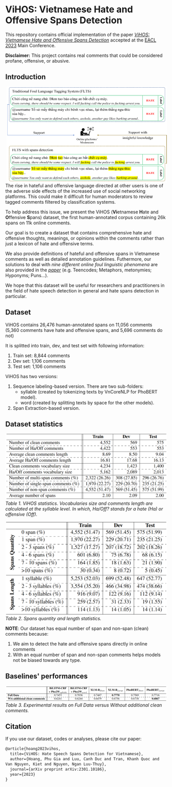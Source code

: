 # ViHOS: Vietnamese Hate and Offensive Spans Detection
This repository contains official implementation of the paper [*ViHOS: Vietnamese Hate and Offensive Spans Detection*]() accepted at the [EACL 2023](https://2023.eacl.org/) Main Conference.

**Disclaimer:** This project contains real comments that could be considered profane, offensive, or abusive.

## Introduction

<img alt="Night Coding" src="images/spans_aid.png" align="right" width="500" height="300"/>

The rise in hateful and offensive language directed at other users is one of the adverse side effects of the increased use of social networking platforms. This could make it difficult for human moderators to review tagged comments filtered by classification systems.

To help address this issue, we present the ViHOS (**Vi**etnamese **H**ate and **O**ffensive **S**pans) dataset, the first human-annotated corpus containing 26k spans on 11k online comments.

Our goal is to create a dataset that contains comprehensive hate and offensive thoughts, meanings, or opinions within the comments rather than just a lexicon of hate and offensive terms.

We also provide definitions of hateful and offensive spans in Vietnamese comments as well as detailed annotation guidelines. Futhermore, our solutions to deal with *nine different online foul linguistic phenomena* are also provided in the [*paper*]() (e.g. Teencodes; Metaphors, metonymies; Hyponyms; Puns...).

We hope that this dataset will be useful for researchers and practitioners in the field of hate speech detection in general and hate spans detection in particular.



## Dataset
ViHOS contains 26,476 human-annotated spans on 11,056 comments (5,360 comments have hate and offensive spans, and 5,696 comments do not)

It is splitted into train, dev, and test set with following information:
1. Train set: 8,844 comments
2. Dev set: 1,106 comments
3. Test set: 1,106 comments

ViHOS has two versions:
1. Sequence labeling-based version. There are two sub-folders: 
     * syllable (created by tokenizing texts by VnCoreNLP for PhoBERT model).
     * word (created by splitting texts by space for the other models).
2. Span Extraction-based version.

## Dataset statistics
![ViHOS statistics. Vocabularies size and comments length are calculated at the syllable level](images/vihos_stats.png)
*Table 1. ViHOS statistics. Vocabularies size and comments length are calculated at the syllable level. In which, Ha/Off? stands for a hate (Ha) or offensive (Off).*

![Spans statistics](images/spans_stats.png)
*Table 2. Spans quantity and length statistics.*

**NOTE**: Our dataset has equal number of span and non-span (clean) comments because:
1. We aim to detect the hate and offensive spans directly in online comments
2. With an equal number of span and non-span comments helps models not be biased towards any type.


## Baselines' performances
![Performance of the baselines](images/baselines_non_spans.png)
*Table 3. Experimental results on Full Data versus Without additional clean comments.*

## Citation
If you use our dataset, codes or analyses, please cite our paper:
```
@article{hoang2023vihos,
  title={ViHOS: Hate Speech Spans Detection for Vietnamese},
  author={Hoang, Phu Gia and Luu, Canh Duc and Tran, Khanh Quoc and Van Nguyen, Kiet and Nguyen, Ngan Luu-Thuy},
  journal={arXiv preprint arXiv:2301.10186},
  year={2023}
}
```